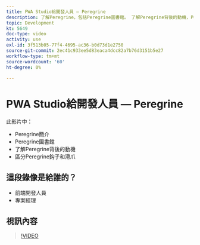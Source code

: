 ```yaml
---
title: PWA Studio給開發人員 — Peregrine
description: 了解Peregrine，包括Peregrine圖書館。 了解Peregrine背後的​動機，Peregrine鈎子和滑爪之間的差異。
topic: Development
kt: 5649
doc-type: video
activity: use
exl-id: 3f513b05-77f4-4695-ac36-b0d73d1e2750
source-git-commit: 2ec41c933ee5d83eaca4dcc82a7b76d3151b5e27
workflow-type: tm+mt
source-wordcount: '60'
ht-degree: 0%

---
```


# PWA Studio給開發人員 — Peregrine

此影片中：

- Peregrine簡介
- Peregrine圖書館
- 了解Peregrine背後的動機
- 區分Peregrine鈎子和滑爪

## 這段錄像是給誰的？

- 前端開發人員
- 專案經理

## 視訊內容

>[!VIDEO](https://video.tv.adobe.com/v/35720?quality=12&learn=on)
